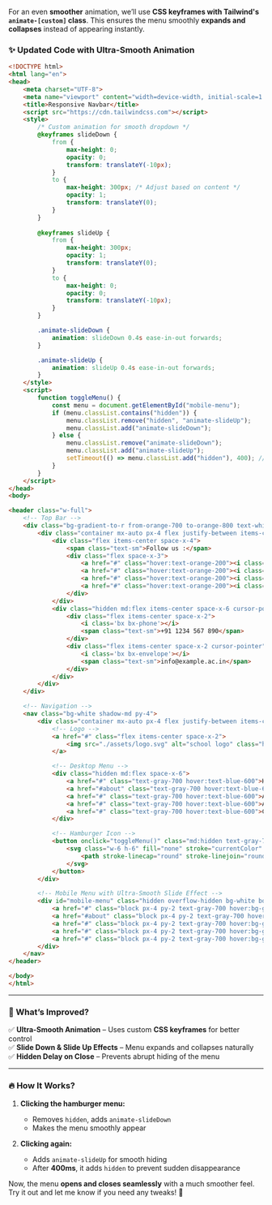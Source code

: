 For an even **smoother** animation, we’ll use **CSS keyframes with Tailwind's `animate-[custom]` class**. This ensures the menu smoothly **expands and collapses** instead of appearing instantly.

### ✨ **Updated Code with Ultra-Smooth Animation**

```html
<!DOCTYPE html>
<html lang="en">
<head>
    <meta charset="UTF-8">
    <meta name="viewport" content="width=device-width, initial-scale=1.0">
    <title>Responsive Navbar</title>
    <script src="https://cdn.tailwindcss.com"></script>
    <style>
        /* Custom animation for smooth dropdown */
        @keyframes slideDown {
            from {
                max-height: 0;
                opacity: 0;
                transform: translateY(-10px);
            }
            to {
                max-height: 300px; /* Adjust based on content */
                opacity: 1;
                transform: translateY(0);
            }
        }
        
        @keyframes slideUp {
            from {
                max-height: 300px;
                opacity: 1;
                transform: translateY(0);
            }
            to {
                max-height: 0;
                opacity: 0;
                transform: translateY(-10px);
            }
        }

        .animate-slideDown {
            animation: slideDown 0.4s ease-in-out forwards;
        }

        .animate-slideUp {
            animation: slideUp 0.4s ease-in-out forwards;
        }
    </style>
    <script>
        function toggleMenu() {
            const menu = document.getElementById("mobile-menu");
            if (menu.classList.contains("hidden")) {
                menu.classList.remove("hidden", "animate-slideUp");
                menu.classList.add("animate-slideDown");
            } else {
                menu.classList.remove("animate-slideDown");
                menu.classList.add("animate-slideUp");
                setTimeout(() => menu.classList.add("hidden"), 400); // Delay hiding to match animation
            }
        }
    </script>
</head>
<body>

<header class="w-full">
    <!-- Top Bar -->
    <div class="bg-gradient-to-r from-orange-700 to-orange-800 text-white py-2">
        <div class="container mx-auto px-4 flex justify-between items-center">
            <div class="flex items-center space-x-4">
                <span class="text-sm">Follow us :</span>
                <div class="flex space-x-3">
                    <a href="#" class="hover:text-orange-200"><i class='bx bxl-facebook-circle'></i></a>
                    <a href="#" class="hover:text-orange-200"><i class='bx bxl-instagram'></i></a>
                    <a href="#" class="hover:text-orange-200"><i class='bx bxl-linkedin'></i></a>
                    <a href="#" class="hover:text-orange-200"><i class='bx bxl-youtube'></i></a>
                </div>
            </div>
            <div class="hidden md:flex items-center space-x-6 cursor-pointer">
                <div class="flex items-center space-x-2">
                    <i class='bx bx-phone'></i>
                    <span class="text-sm">+91 1234 567 890</span>
                </div>
                <div class="flex items-center space-x-2 cursor-pointer">
                    <i class='bx bx-envelope'></i>
                    <span class="text-sm">info@example.ac.in</span>
                </div>
            </div>
        </div>
    </div>

    <!-- Navigation -->
    <nav class="bg-white shadow-md py-4">
        <div class="container mx-auto px-4 flex justify-between items-center">
            <!-- Logo -->
            <a href="#" class="flex items-center space-x-2">
                <img src="./assets/logo.svg" alt="school logo" class="h-12">
            </a>

            <!-- Desktop Menu -->
            <div class="hidden md:flex space-x-6">
                <a href="#" class="text-gray-700 hover:text-blue-600">Home</a>
                <a href="#about" class="text-gray-700 hover:text-blue-600">About</a>
                <a href="#" class="text-gray-700 hover:text-blue-600">Academics</a>
                <a href="#" class="text-gray-700 hover:text-blue-600">Admissions</a>
                <a href="#" class="text-gray-700 hover:text-blue-600">Contact</a>
            </div>

            <!-- Hamburger Icon -->
            <button onclick="toggleMenu()" class="md:hidden text-gray-700 focus:outline-none">
                <svg class="w-6 h-6" fill="none" stroke="currentColor" stroke-width="2" viewBox="0 0 24 24">
                    <path stroke-linecap="round" stroke-linejoin="round" d="M4 6h16M4 12h16m-7 6h7"></path>
                </svg>
            </button>
        </div>

        <!-- Mobile Menu with Ultra-Smooth Slide Effect -->
        <div id="mobile-menu" class="hidden overflow-hidden bg-white border-t border-gray-200">
            <a href="#" class="block px-4 py-2 text-gray-700 hover:bg-gray-100">Home</a>
            <a href="#about" class="block px-4 py-2 text-gray-700 hover:bg-gray-100">About</a>
            <a href="#" class="block px-4 py-2 text-gray-700 hover:bg-gray-100">Academics</a>
            <a href="#" class="block px-4 py-2 text-gray-700 hover:bg-gray-100">Admissions</a>
            <a href="#" class="block px-4 py-2 text-gray-700 hover:bg-gray-100">Contact</a>
        </div>
    </nav>
</header>

</body>
</html>
```

---

### **🚀 What’s Improved?**

✅ **Ultra-Smooth Animation** – Uses custom **CSS keyframes** for better control  
✅ **Slide Down & Slide Up Effects** – Menu expands and collapses naturally  
✅ **Hidden Delay on Close** – Prevents abrupt hiding of the menu

---

### **🔥 How It Works?**

1. **Clicking the hamburger menu:**
    
    - Removes `hidden`, adds `animate-slideDown`
    - Makes the menu smoothly appear
2. **Clicking again:**
    
    - Adds `animate-slideUp` for smooth hiding
    - After **400ms**, it adds `hidden` to prevent sudden disappearance

Now, the menu **opens and closes seamlessly** with a much smoother feel. Try it out and let me know if you need any tweaks! 🚀